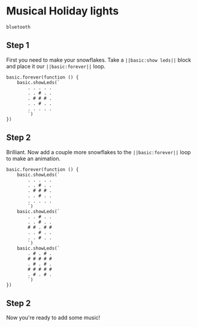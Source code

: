 # Musical Holiday lights

```package
bluetooth
```

## Step 1

First you need to make your snowflakes. Take a ``||basic:show leds||`` block and place it our ``||basic:forever||`` loop.

``` blocks
basic.forever(function () {
    basic.showLeds(`
        . . . . .
        . . # . .
        . # # # .
        . . # . .
        . . . . .
        `)
})
```

## Step 2

Brilliant. Now add a couple more snowflakes to the ``||basic:forever||`` loop to make an animation.
    
``` blocks
basic.forever(function () {
    basic.showLeds(`
        . . . . .
        . . # . .
        . # # # .
        . . # . .
        . . . . .
        `)
    basic.showLeds(`
        . . # . .
        . . # . .
        # # . # #
        . . # . .
        . . # . .
        `)
    basic.showLeds(`
        . # . # .
        # # # # #
        . # . # .
        # # # # #
        . # . # .
        `)
})
```

## Step 2

Now you're ready to add some music!